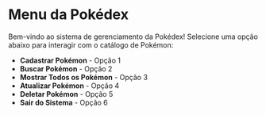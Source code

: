 # Menu da Pokédex

Bem-vindo ao sistema de gerenciamento da Pokédex! Selecione uma opção abaixo para interagir com o catálogo de Pokémon:

- **Cadastrar Pokémon** - Opção 1
- **Buscar Pokémon** - Opção 2
- **Mostrar Todos os Pokémon** - Opção 3
- **Atualizar Pokémon** - Opção 4
- **Deletar Pokémon** - Opção 5
- **Sair do Sistema** - Opção 6